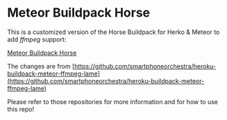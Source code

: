 # Meteor Buildpack Horse

This is a customized version of the Horse Buildpack for Herko & Meteor to add *ffmpeg* support:

[Meteor Buildpack Horse](https://github.com/AdmitHub/meteor-buildpack-horse)

The changes are from [https://github.com/smartphoneorchestra/heroku-buildpack-meteor-ffmpeg-lame](https://github.com/smartphoneorchestra/heroku-buildpack-meteor-ffmpeg-lame)

Please refer to those repositories for more information and for how to use this repo!
